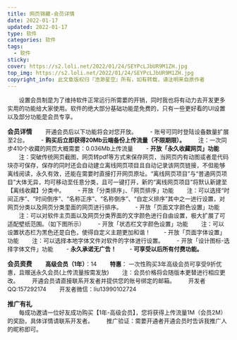 ```yaml
---
title: 网页锦藏-会员详情
date: 2022-01-17
updated: 2022-01-17
type: 软件
categories: 软件
tags: 
  - 软件
sticky: 
cover: https://s2.loli.net/2022/01/24/SEYPcLJbUR9M1ZH.jpg
top_img: https://s2.loli.net/2022/01/24/SEYPcLJbUR9M1ZH.jpg
copyright_info: 此文章版权归『浩渺星空』所有，如有转载，请注明来自原作者
---
```

<font size=2>&emsp;&emsp;设置会员制是为了维持软件正常运行所需要的开销，同时我也将有动力去开发更多实用的功能给大家使用。软件的绝大部分基础功能是免费的，只有一些更好看的UI设置以及部分功能是会员专享。</font>

**会员详情**
<font size=2>&emsp;&emsp;开通会员后以下功能将会对您开放。
&emsp;&emsp;\- 账号可同时登陆设备数量扩展至2台。
&emsp;&emsp;\- **购买后立即获得20Mb云端备份上传流量（不限期限）。**
&emsp;&emsp;注：一次同步410个收藏的网页大概需要：0.036Mb上传流量
&emsp;&emsp;\- **开放「永久收藏网页」功能**
&emsp;&emsp;注：突破传统网页截图，网页转pdf等方式来保存网页，当网页内有动图或者是代码块亦可保存，保存的同时还会自动建立离线网页项目且自动记录该网页链接，不但能够离线阅读，永久有效，还能在需要时直接打开网页原址。“离线网页项目”与“普通网页项目”大体无异，均可移动至任意分类，且可一键打开，新的“离线网页项目”将默认新建至【离线收藏】分类中。
&emsp;&emsp;\- 开放「分类排序」、「网页排序」功能
&emsp;&emsp;注：可以选择“时间正序”、“时间倒序”、“名称正序”、“名称倒序”、“自定义排序”其中之一进行设置，对网页分类以及网页分类里面的网页进行排序。
&emsp;&emsp;\- 开放「页面文字颜色设置」功能
&emsp;&emsp;注：可以对软件主页面以及网页分类界面的文字颜色进行自由设置，极大扩展了可适配壁纸范围。（如下图所示）
&emsp;&emsp;\- 开放「状态栏文字颜色设置」功能
&emsp;&emsp;注：可以设置状态栏为黑色还是白色，使得自定义主题更加和谐！
&emsp;&emsp;\- 开放「页面字体设置」功能
&emsp;&emsp;注：可以选择本地字体文件对软件的字体进行设置。
&emsp;&emsp;\- 开放「设计图标-选择字体文件」功能
&emsp;&emsp;\- **永久承诺无广告！**
&emsp;&emsp;\- **可享受以后所有付费功能。**</font>

**会员资费**
<font size=2>&emsp;&emsp;**高级会员（1年）**：14
&emsp;&emsp;**特惠**： 一次性购买3年高级会员可享受9折优惠，且赠送永久会员(上传流量按需发放)
&emsp;&emsp;注：会员价格将会随版本更替进行相应更改。
&emsp;&emsp;开通会员请直接联系开发者并提供您的账号绑定的邮箱。
&emsp;&emsp;开发者QQ:157292174
&emsp;&emsp;开发者微信：liu13990102724
</font>

**推广有礼**    
<font size=2>&emsp;&emsp;每成功邀请一位好友成功购买【1年-高级会员】，您将获得上传流量1M（会员2M）的奖励，具体详情请联系开发者。
&emsp;&emsp;推广验证：需要开通者开通会员时告诉我推广人的昵称即可。
</font>
